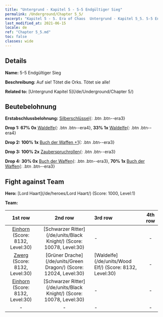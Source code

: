 ```yaml
---
title: "Untergrund - Kapitel 5 - 5-5 Endgültiger Sieg"
permalink: /Underground/Chapter 5_5/
excerpt: "Kapitel 5 - 5. Era of Chaos  Untergrund - Kapitel 5_5. 5-5 Endgültiger Sieg"
last_modified_at: 2021-06-15
locale: de
ref: "Chapter 5_5.md"
toc: false
classes: wide
---
```


## Details

 **Name:** 5-5 Endgültiger Sieg

 **Beschreibung:** Auf sie! Tötet die Orks. Tötet sie alle!

 **Related to:** [Untergrund Kapitel 5](/de/Underground/Chapter 5/)

## Beutebelohnung

 **Erstabschlussbelohnung:** [Silberschlüssel](/ItemsDE/con_693/){: .btn .btn--era3}

 **Drop 1:** **67% 0x** [Waldelfe](/ItemsDE/unt_201/){: .btn .btn--era4}, **33% 1x** [Waldelfe](/ItemsDE/unt_201/){: .btn .btn--era4}

 **Drop 2:** **100% 1x** [Buch der Waffen +1](/ItemsDE/mat_25/){: .btn .btn--era3}

 **Drop 3:** **100% 2x** [Zauberspruchrollen](/ItemsDE/con_694/){: .btn .btn--era3}

 **Drop 4:** **30% 0x** [Buch der Waffen](/ItemsDE/mat_18/){: .btn .btn--era3}, **70% 1x** [Buch der Waffen](/ItemsDE/mat_18/){: .btn .btn--era3}


## Fight against Team
 **Hero:** [Lord Haart](/de/heroes/Lord Haart/) (Score: 1000, Level:1)

 **Team:**


  | 1st row | 2nd row | 3rd row | 4th row |
  |:----:|:----:|:----|:----:|
  | [Einhorn](/de/units/Unicorn/) (Score: 8132, Level:30)  | [Schwarzer Ritter](/de/units/Black Knight/) (Score: 10078, Level:30)  | - | - |
  | [Zwerg](/de/units/Dwarf/) (Score: 8132, Level:30)  | [Grüner Drache](/de/units/Green Dragon/) (Score: 12024, Level:30)  | [Waldelfe](/de/units/Wood Elf/) (Score: 8132, Level:30)  | - |
  | [Einhorn](/de/units/Unicorn/) (Score: 8132, Level:30)  | [Schwarzer Ritter](/de/units/Black Knight/) (Score: 10078, Level:30)  | - | - |
  | - | - | - | - |


